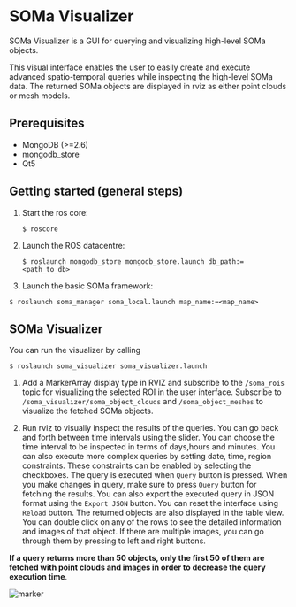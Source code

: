 SOMa Visualizer
====

SOMa Visualizer is a GUI for querying and visualizing high-level SOMa objects.

This visual interface enables the user to easily create and execute advanced spatio-temporal queries while inspecting the high-level SOMa data. The returned SOMa objects are displayed in rviz as either point clouds or mesh models.

Prerequisites
-------------

- MongoDB (>=2.6)
- mongodb_store
- Qt5


Getting started (general steps)
-------------------------------
1. Start the ros core:

    ```
   $ roscore
    ```
2. Launch the ROS datacentre:

    ```
    $ roslaunch mongodb_store mongodb_store.launch db_path:=<path_to_db>

    ```

3. Launch the basic SOMa framework:
```
$ roslaunch soma_manager soma_local.launch map_name:=<map_name>
```

SOMa Visualizer
---------------
You can run the visualizer by calling
```
$ roslaunch soma_visualizer soma_visualizer.launch
```

1. Add a MarkerArray display type in RVIZ and subscribe to the `/soma_rois` topic for visualizing the selected ROI in the user interface. Subscribe to ```/soma_visualizer/soma_object_clouds``` and ```/soma_object_meshes``` to visualize the fetched SOMa objects.


2. Run rviz to visually inspect the results of the queries. You can go back and forth between time intervals using the slider. You can choose the time interval to be inspected in terms of days,hours and minutes. You can also execute more complex queries by setting date, time, region constraints. These constraints can be enabled by selecting the checkboxes. The query is executed when `Query` button is pressed. When you make changes in query, make sure to press `Query` button for fetching the results. You can also export the executed query in JSON format using the `Export JSON` button. You can reset the interface using `Reload` button. The returned objects are also displayed in the table view. You can double click on any of the rows to see the detailed information and images of that object. If there are multiple images, you can go through them by pressing to left and right buttons.

**If a query returns more than 50 objects, only the first 50 of them are fetched with point clouds and images in order to decrease the query execution time**.

![marker](https://github.com/hkaraoguz/soma/blob/visualizeraddons/soma_visualizer/doc/soma_visualizer.png)
